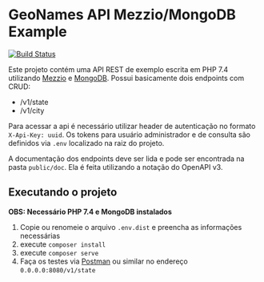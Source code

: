 GeoNames API Mezzio/MongoDB Example
=================================================
[![Build Status](https://semaphoreci.com/api/v1/mariojrrc/geonames-api-mezzio/branches/master/badge.svg)](https://semaphoreci.com/mariojrrc/geonames-api)

Este projeto contém uma API REST de exemplo escrita em PHP 7.4 utilizando [Mezzio](https://docs.mezzio.dev/) e [MongoDB](https://mongodb.com/).
Possui basicamente dois endpoints com CRUD:

- /v1/state
- /v1/city

Para acessar a api é necessário utilizar header de autenticação no formato `X-Api-Key: uuid`. Os tokens para  usuário administrador e de consulta são definidos via `.env` localizado na raiz do projeto.

A documentação dos endpoints deve ser lida e pode ser encontrada na pasta `public/doc`. Ela é feita utilizando a notação do OpenAPI v3.

## Executando o projeto

**OBS: Necessário PHP 7.4 e MongoDB instalados**

1. Copie ou renomeie o arquivo `.env.dist` e preencha as informações necessárias
2. execute `composer install`
3. execute `composer serve`
4. Faça os testes via [Postman](https://www.getpostman.com/) ou similar no endereço `0.0.0.0:8080/v1/state`
